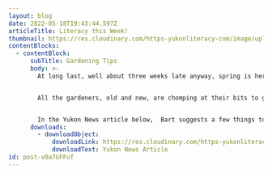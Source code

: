 ```yaml
---
layout: blog
date: 2022-05-18T19:43:44.597Z
articleTitle: Literacy this Week!
thumbnail: https://res.cloudinary.com/https-yukonliteracy-com/image/upload/q_35/v1654204037/Screen_Shot_2022-06-02_at_2.06.53_PM_rdolwi.png
contentBlocks:
  - contentBlock:
      subTitle: Gardening Tips
      body: >-
        At long last, well about three weeks late anyway, spring is here!


        All the gardeners, old and new, are chomping at their bits to get dirty. Bart Bounds is a local boreal gardener and owner of Elemental Farm, a certified organic market garden and Worm’s Eye View a boreal gardening/farming consultation/design company. Both these businesses are focused on moving the Yukon towards a local food production system that provides nutritious, equitable and toxin free food produced in a way that sustains a healthy environment, society, and economy.


        In the Yukon News article below,  Bart suggests a few things to consider as our season begins.
      downloads:
        - downloadObject:
            downloadLink: https://res.cloudinary.com/https-yukonliteracy-com/image/upload/q_35/v1654204270/10279459_2022-05-17_13_53_57_proof1_uucmub.pdf
            downloadText: Yukon News Article
id: post-v0a7GFFuf
---
```

